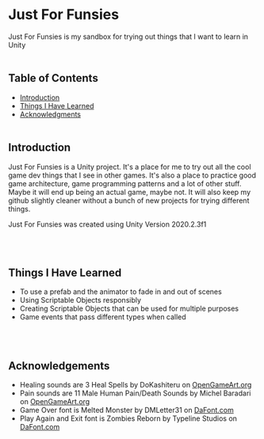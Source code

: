 # Just For Funsies <br>

Just For Funsies is my sandbox for trying out things that I want to learn in Unity
<br><br>

## Table of Contents <br>

* [Introduction](#Introduction)
* [Things I Have Learned](#Learned)
* [Acknowledgments](#Ack)
<br><br>

## Introduction <a name="Introduction"></a> <br>

Just For Funsies is a Unity project. It's a place for me to try out all the cool game dev things that I see in other games. It's also a place to practice good game architecture, game programming patterns and a lot of other stuff. Maybe it will end up being an actual game, maybe not. It will also keep my github slightly cleaner without a bunch of new projects for trying different things.

Just For Funsies was created using Unity Version 2020.2.3f1

<br><br>

## Things I Have Learned <a name="Learned"></a> <br>
- To use a prefab and the animator to fade in and out of scenes
- Using Scriptable Objects responsibly
- Creating Scriptable Objects that can be used for multiple purposes
- Game events that pass different types when called


<br><br>



## Acknowledgements <a name="Ack"></a> <br>
- Healing sounds are 3 Heal Spells by DoKashiteru on [OpenGameArt.org](https://opengameart.org/content/3-heal-spells)
- Pain sounds are 11 Male Human Pain/Death Sounds by Michel Baradari on [OpenGameArt.org](https://opengameart.org/content/11-male-human-paindeath-sounds)
- Game Over font is Melted Monster by DMLetter31 on [DaFont.com](https://www.dafont.com/melted-monster.font)
- Play Again and Exit font is Zombies Reborn by Typeline Studios on [DaFont.com](https://www.dafont.com/zombies-reborn.font)



